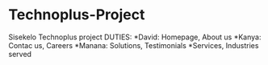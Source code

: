 # Technoplus-Project
Sisekelo Technoplus project
DUTIES:
*David: Homepage, About us
*Kanya: Contac us, Careers
*Manana: Solutions, Testimonials
*Services, Industries served
